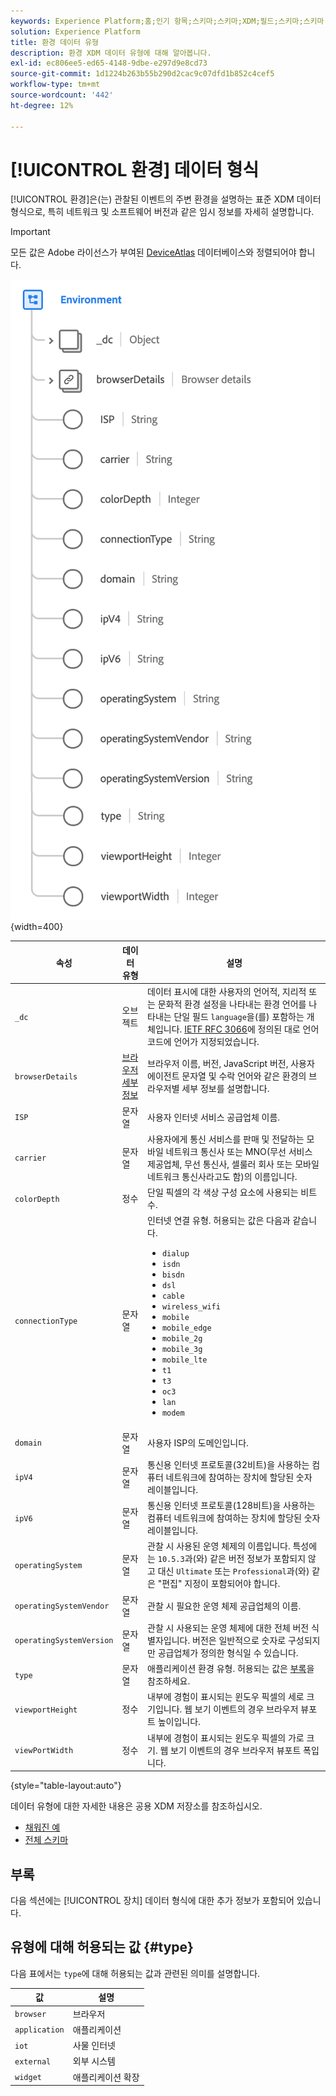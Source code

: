 ```yaml
---
keywords: Experience Platform;홈;인기 항목;스키마;스키마;XDM;필드;스키마;스키마;환경;데이터 유형;데이터 유형;데이터 유형;
solution: Experience Platform
title: 환경 데이터 유형
description: 환경 XDM 데이터 유형에 대해 알아봅니다.
exl-id: ec806ee5-ed65-4148-9dbe-e297d9e8cd73
source-git-commit: 1d1224b263b55b290d2cac9c07dfd1b852c4cef5
workflow-type: tm+mt
source-wordcount: '442'
ht-degree: 12%

---
```


# [!UICONTROL 환경] 데이터 형식

[!UICONTROL 환경]은(는) 관찰된 이벤트의 주변 환경을 설명하는 표준 XDM 데이터 형식으로, 특히 네트워크 및 소프트웨어 버전과 같은 임시 정보를 자세히 설명합니다.

>[!IMPORTANT]
>
>모든 값은 Adobe 라이선스가 부여된 [DeviceAtlas](https://deviceatlas.com) 데이터베이스와 정렬되어야 합니다.

![](../images/data-types/environment.png){width=400}

| 속성 | 데이터 유형 | 설명 |
| --- | --- | --- |
| `_dc` | 오브젝트 | 데이터 표시에 대한 사용자의 언어적, 지리적 또는 문화적 환경 설정을 나타내는 환경 언어를 나타내는 단일 필드 `language`을(를) 포함하는 개체입니다. [IETF RFC 3066](https://www.ietf.org/rfc/rfc3066.txt)에 정의된 대로 언어 코드에 언어가 지정되었습니다. |
| `browserDetails` | [브라우저 세부 정보](./browser-details.md) | 브라우저 이름, 버전, JavaScript 버전, 사용자 에이전트 문자열 및 수락 언어와 같은 환경의 브라우저별 세부 정보를 설명합니다. |
| `ISP` | 문자열 | 사용자 인터넷 서비스 공급업체 이름. |
| `carrier` | 문자열 | 사용자에게 통신 서비스를 판매 및 전달하는 모바일 네트워크 통신사 또는 MNO(무선 서비스 제공업체, 무선 통신사, 셀룰러 회사 또는 모바일 네트워크 통신사라고도 함)의 이름입니다. |
| `colorDepth` | 정수 | 단일 픽셀의 각 색상 구성 요소에 사용되는 비트 수. |
| `connectionType` | 문자열 | 인터넷 연결 유형. 허용되는 값은 다음과 같습니다. <ul><li>`dialup`</li><li>`isdn`</li><li>`bisdn`</li><li>`dsl`</li><li>`cable`</li><li>`wireless_wifi`</li><li>`mobile`</li><li>`mobile_edge`</li><li>`mobile_2g`</li><li>`mobile_3g`</li><li>`mobile_lte`</li><li>`t1`</li><li>`t3`</li><li>`oc3`</li><li>`lan`</li><li>`modem`</li></ul> |
| `domain` | 문자열 | 사용자 ISP의 도메인입니다. |
| `ipV4` | 문자열 | 통신용 인터넷 프로토콜(32비트)을 사용하는 컴퓨터 네트워크에 참여하는 장치에 할당된 숫자 레이블입니다. |
| `ipV6` | 문자열 | 통신용 인터넷 프로토콜(128비트)을 사용하는 컴퓨터 네트워크에 참여하는 장치에 할당된 숫자 레이블입니다. |
| `operatingSystem` | 문자열 | 관찰 시 사용된 운영 체제의 이름입니다. 특성에는 `10.5.3`과(와) 같은 버전 정보가 포함되지 않고 대신 `Ultimate` 또는 `Professional`과(와) 같은 &quot;편집&quot; 지정이 포함되어야 합니다. |
| `operatingSystemVendor` | 문자열 | 관찰 시 필요한 운영 체제 공급업체의 이름. |
| `operatingSystemVersion` | 문자열 | 관찰 시 사용되는 운영 체제에 대한 전체 버전 식별자입니다. 버전은 일반적으로 숫자로 구성되지만 공급업체가 정의한 형식일 수 있습니다. |
| `type` | 문자열 | 애플리케이션 환경 유형. 허용되는 값은 [부록](#type)을 참조하세요. |
| `viewportHeight` | 정수 | 내부에 경험이 표시되는 윈도우 픽셀의 세로 크기입니다. 웹 보기 이벤트의 경우 브라우저 뷰포트 높이입니다. |
| `viewPortWidth` | 정수 | 내부에 경험이 표시되는 윈도우 픽셀의 가로 크기. 웹 보기 이벤트의 경우 브라우저 뷰포트 폭입니다. |

{style="table-layout:auto"}

데이터 유형에 대한 자세한 내용은 공용 XDM 저장소를 참조하십시오.

* [채워진 예](https://github.com/adobe/xdm/blob/master/components/datatypes/environment.example.1.json)
* [전체 스키마](https://github.com/adobe/xdm/blob/master/components/datatypes/environment.schema.json)

## 부록

다음 섹션에는 [!UICONTROL 장치] 데이터 형식에 대한 추가 정보가 포함되어 있습니다.

## 유형에 대해 허용되는 값 {#type}

다음 표에서는 `type`에 대해 허용되는 값과 관련된 의미를 설명합니다.

| 값 | 설명 |
| --- | --- |
| `browser` | 브라우저 |
| `application` | 애플리케이션 |
| `iot` | 사물 인터넷 |
| `external` | 외부 시스템 |
| `widget` | 애플리케이션 확장 |
